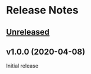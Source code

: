# Release Notes

## [Unreleased](https://github.com/markwalet/laravel-git-state/compare/v1.3.0...master)

## v1.0.0 (2020-04-08)

Initial release
